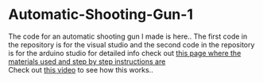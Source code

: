 # Automatic-Shooting-Gun-1
 The code for an automatic shooting gun I made is here..
The first code in the repository is for the visual studio 
and the second code in the repository is for the arduino studio
for detailed info check out <a href="http://braxtonelmer.com/about_my_projects/automatic_shooting_gun_1/">this page where the materials used and step by step instructions are</a><br>
Check out <a href="https://www.youtube.com/watch?v=EUj-LAd0Qrw">this video</a> to see how this works..
